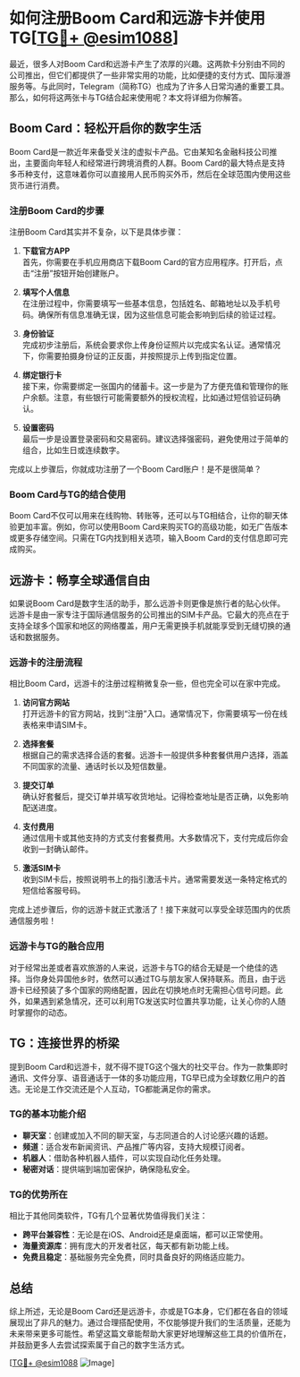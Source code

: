 # 如何注册Boom Card和远游卡并使用TG[[TG💪+ @esim1088](https://t.me/s/esim1088)]

最近，很多人对Boom Card和远游卡产生了浓厚的兴趣。这两款卡分别由不同的公司推出，但它们都提供了一些非常实用的功能，比如便捷的支付方式、国际漫游服务等。与此同时，Telegram（简称TG）也成为了许多人日常沟通的重要工具。那么，如何将这两张卡与TG结合起来使用呢？本文将详细为你解答。

## Boom Card：轻松开启你的数字生活

Boom Card是一款近年来备受关注的虚拟卡产品。它由某知名金融科技公司推出，主要面向年轻人和经常进行跨境消费的人群。Boom Card的最大特点是支持多币种支付，这意味着你可以直接用人民币购买外币，然后在全球范围内使用这些货币进行消费。

### 注册Boom Card的步骤

注册Boom Card其实并不复杂，以下是具体步骤：

1. **下载官方APP**  
   首先，你需要在手机应用商店下载Boom Card的官方应用程序。打开后，点击“注册”按钮开始创建账户。

2. **填写个人信息**  
   在注册过程中，你需要填写一些基本信息，包括姓名、邮箱地址以及手机号码。确保所有信息准确无误，因为这些信息可能会影响到后续的验证过程。

3. **身份验证**  
   完成初步注册后，系统会要求你上传身份证照片以完成实名认证。通常情况下，你需要拍摄身份证的正反面，并按照提示上传到指定位置。

4. **绑定银行卡**  
   接下来，你需要绑定一张国内的储蓄卡。这一步是为了方便充值和管理你的账户余额。注意，有些银行可能需要额外的授权流程，比如通过短信验证码确认。

5. **设置密码**  
   最后一步是设置登录密码和交易密码。建议选择强密码，避免使用过于简单的组合，比如生日或连续数字。

完成以上步骤后，你就成功注册了一个Boom Card账户！是不是很简单？

### Boom Card与TG的结合使用

Boom Card不仅可以用来在线购物、转账等，还可以与TG相结合，让你的聊天体验更加丰富。例如，你可以使用Boom Card来购买TG的高级功能，如无广告版本或更多存储空间。只需在TG内找到相关选项，输入Boom Card的支付信息即可完成购买。

## 远游卡：畅享全球通信自由

如果说Boom Card是数字生活的助手，那么远游卡则更像是旅行者的贴心伙伴。远游卡是由一家专注于国际通信服务的公司推出的SIM卡产品。它最大的亮点在于支持全球多个国家和地区的网络覆盖，用户无需更换手机就能享受到无缝切换的通话和数据服务。

### 远游卡的注册流程

相比Boom Card，远游卡的注册过程稍微复杂一些，但也完全可以在家中完成。

1. **访问官方网站**  
   打开远游卡的官方网站，找到“注册”入口。通常情况下，你需要填写一份在线表格来申请SIM卡。

2. **选择套餐**  
   根据自己的需求选择合适的套餐。远游卡一般提供多种套餐供用户选择，涵盖不同国家的流量、通话时长以及短信数量。

3. **提交订单**  
   确认好套餐后，提交订单并填写收货地址。记得检查地址是否正确，以免影响配送进度。

4. **支付费用**  
   通过信用卡或其他支持的方式支付套餐费用。大多数情况下，支付完成后你会收到一封确认邮件。

5. **激活SIM卡**  
   收到SIM卡后，按照说明书上的指引激活卡片。通常需要发送一条特定格式的短信给客服号码。

完成上述步骤后，你的远游卡就正式激活了！接下来就可以享受全球范围内的优质通信服务啦！

### 远游卡与TG的融合应用

对于经常出差或者喜欢旅游的人来说，远游卡与TG的结合无疑是一个绝佳的选择。当你身处异国他乡时，依然可以通过TG与朋友家人保持联系。而且，由于远游卡已经预装了多个国家的网络配置，因此在切换地点时无需担心信号问题。此外，如果遇到紧急情况，还可以利用TG发送实时位置共享功能，让关心你的人随时掌握你的动态。

## TG：连接世界的桥梁

提到Boom Card和远游卡，就不得不提TG这个强大的社交平台。作为一款集即时通讯、文件分享、语音通话于一体的多功能应用，TG早已成为全球数亿用户的首选。无论是工作交流还是个人互动，TG都能满足你的需求。

### TG的基本功能介绍

- **聊天室**：创建或加入不同的聊天室，与志同道合的人讨论感兴趣的话题。
- **频道**：适合发布新闻资讯、产品推广等内容，支持大规模订阅者。
- **机器人**：借助各种机器人插件，可以实现自动化任务处理。
- **秘密对话**：提供端到端加密保护，确保隐私安全。

### TG的优势所在

相比于其他同类软件，TG有几个显著优势值得我们关注：
- **跨平台兼容性**：无论是在iOS、Android还是桌面端，都可以正常使用。
- **海量资源库**：拥有庞大的开发者社区，每天都有新功能上线。
- **免费且稳定**：基础服务完全免费，同时具备良好的网络适应能力。

## 总结

综上所述，无论是Boom Card还是远游卡，亦或是TG本身，它们都在各自的领域展现出了非凡的魅力。通过合理搭配使用，不仅能够提升我们的生活质量，还能为未来带来更多可能性。希望这篇文章能帮助大家更好地理解这些工具的价值所在，并鼓励更多人去尝试探索属于自己的数字生活方式。

[[TG💪+ @esim1088](https://t.me/s/esim1088) ![Image](https://i.postimg.cc/4NQfJmqS/Snipaste-2025-05-13-00-14-12.png)]